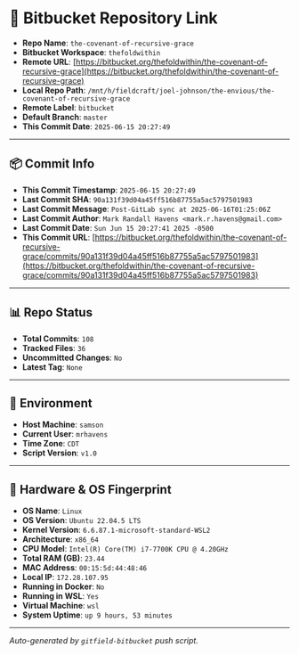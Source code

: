 # 🔗 Bitbucket Repository Link

- **Repo Name**: `the-covenant-of-recursive-grace`
- **Bitbucket Workspace**: `thefoldwithin`
- **Remote URL**: [https://bitbucket.org/thefoldwithin/the-covenant-of-recursive-grace](https://bitbucket.org/thefoldwithin/the-covenant-of-recursive-grace)
- **Local Repo Path**: `/mnt/h/fieldcraft/joel-johnson/the-envious/the-covenant-of-recursive-grace`
- **Remote Label**: `bitbucket`
- **Default Branch**: `master`
- **This Commit Date**: `2025-06-15 20:27:49`

---

## 📦 Commit Info

- **This Commit Timestamp**: `2025-06-15 20:27:49`
- **Last Commit SHA**: `90a131f39d04a45ff516b87755a5ac5797501983`
- **Last Commit Message**: `Post-GitLab sync at 2025-06-16T01:25:06Z`
- **Last Commit Author**: `Mark Randall Havens <mark.r.havens@gmail.com>`
- **Last Commit Date**: `Sun Jun 15 20:27:41 2025 -0500`
- **This Commit URL**: [https://bitbucket.org/thefoldwithin/the-covenant-of-recursive-grace/commits/90a131f39d04a45ff516b87755a5ac5797501983](https://bitbucket.org/thefoldwithin/the-covenant-of-recursive-grace/commits/90a131f39d04a45ff516b87755a5ac5797501983)

---

## 📊 Repo Status

- **Total Commits**: `108`
- **Tracked Files**: `36`
- **Uncommitted Changes**: `No`
- **Latest Tag**: `None`

---

## 🧭 Environment

- **Host Machine**: `samson`
- **Current User**: `mrhavens`
- **Time Zone**: `CDT`
- **Script Version**: `v1.0`

---

## 🧬 Hardware & OS Fingerprint

- **OS Name**: `Linux`
- **OS Version**: `Ubuntu 22.04.5 LTS`
- **Kernel Version**: `6.6.87.1-microsoft-standard-WSL2`
- **Architecture**: `x86_64`
- **CPU Model**: `Intel(R) Core(TM) i7-7700K CPU @ 4.20GHz`
- **Total RAM (GB)**: `23.44`
- **MAC Address**: `00:15:5d:44:48:46`
- **Local IP**: `172.28.107.95`
- **Running in Docker**: `No`
- **Running in WSL**: `Yes`
- **Virtual Machine**: `wsl`
- **System Uptime**: `up 9 hours, 53 minutes`

---

_Auto-generated by `gitfield-bitbucket` push script._
